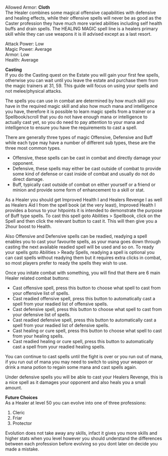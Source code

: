 Allowed Armor: **Cloth**  
The Healer combines some magical offensive capabilities with defensive and healing effects, while their offensive spells will never be as good as the Caster profession they have much more varied abilities including self health buffs and drain spells. The HEALING MAGIC spell line is a healers primary skill while they can use weapons it is ill advised except as a last resort.

Attack Power: Low  
Magic Power: Average  
Armor: Low  
Health: Average

**Casting**  
If you do the Casting quest on the Estate you will gain your first few spells, otherwise you can wait until you leave the estate and purchase them from the magic trainers at 31, 59. This guide will focus on using your spells and not melee/physical attacks.

The spells you can use in combat are determined by how much skill you have in the required magic skill and also how much mana and intelligence you have, therefore it is possible to learn magic spells from a trainer or a Spellbook/scroll that you do not have enough mana or intelligence to actually cast yet, so you do need to pay attention to your mana and intelligence to ensure you have the requirements to cast a spell.

There are generally three types of magic Offensive, Defensive and Buff while each type may have a number of different sub types, these are the three most common types.

*   Offensive, these spells can be cast in combat and directly damage your opponent.
*   Defensive, these spells may either be cast outside of combat to provide some kind of defense or cast inside of combat and usually do not do direct damage.
*   Buff, typically cast outside of combat on either yourself or a friend or minion and provide some form of enhancement to a skill or stat.

As a Healer you should get Improved Health I and Healers Revenge I as well as Healers Aid I from the spell book (at the very least), Improved Health I provides a bonus to your hitpoints it is intended to demonstrate the purpose of Buff type spells. To cast this spell goto Abilities > Spellbook, click on the Spell and then click the relevant button to cast it. This will then give you a 2hour boost to Health.

Also Offensive and Defensive spells can be readied, readying a spell enables you to cast your favourite spells, as your mana goes down through casting the next available readied spell will be used and so on. To ready your spells goto Abilities > Ready Spells, readying a spell is optional you can cast spells without readying them but it requires extra clicks in combat, so most players prefer to ready the spells they wish to use.

Once you initate combat with something, you will find that there are 6 main Healer related combat buttons:

*   Cast offensive spell, press this button to choose what spell to cast from your offensive list of spells.
*   Cast readied offensive spell, press this button to automatically cast a spell from your readied list of offensive spells.
*   Cast defensive spell, press this button to choose what spell to cast from your defensive list of spells.
*   Cast readied defensive spell, press this button to automatically cast a spell from your readied list of defensive spells.
*   Cast healing or cure spell, press this button to choose what spell to cast from your healing spells.
*   Cast readied healing or cure spell, press this button to automatically cast a spell from your readied healing spells.

You can continue to cast spells until the fight is over or you run out of mana, if you run out of mana you may need to switch to using your weapon or drink a mana potion to regain some mana and cast spells again.

Under defensive spells you will be able to cast your Healers Revenge, this is a nice spell as it damages your opponent and also heals you a small amount.

**Future Choices**  
As a Healer at level 50 you can evolve into one of three professions:

1.  Cleric
2.  Friar
3.  Protector

Evolution does not take away any skills, infact it gives you more skills and higher stats when you level however you should understand the differences between each profession before evolving so you dont later on decide you made a mistake.